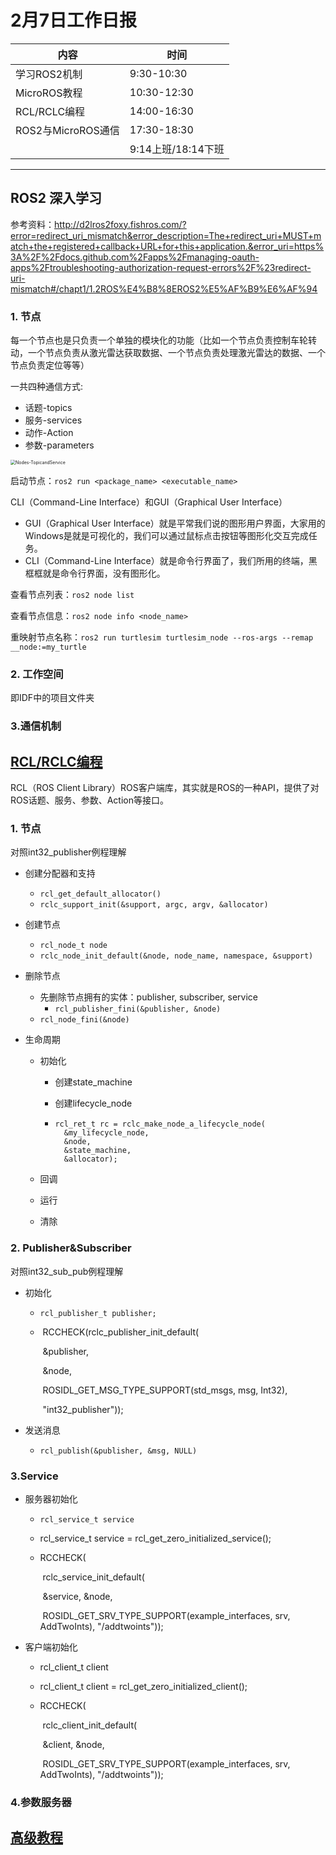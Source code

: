 # 2月7日工作日报

| 内容               | 时间               |
| ------------------ | ------------------ |
| 学习ROS2机制       | 9:30-10:30         |
| MicroROS教程       | 10:30-12:30        |
| RCL/RCLC编程       | 14:00-16:30        |
| ROS2与MicroROS通信 | 17:30-18:30        |
|                    | 9:14上班/18:14下班 |

***



## ROS2 深入学习



参考资料：http://d2lros2foxy.fishros.com/?error=redirect_uri_mismatch&error_description=The+redirect_uri+MUST+match+the+registered+callback+URL+for+this+application.&error_uri=https%3A%2F%2Fdocs.github.com%2Fapps%2Fmanaging-oauth-apps%2Ftroubleshooting-authorization-request-errors%2F%23redirect-uri-mismatch#/chapt1/1.2ROS%E4%B8%8EROS2%E5%AF%B9%E6%AF%94

### 1. 节点

每一个节点也是只负责一个单独的模块化的功能（比如一个节点负责控制车轮转动，一个节点负责从激光雷达获取数据、一个节点负责处理激光雷达的数据、一个节点负责定位等等）

一共四种通信方式:

- 话题-topics
- 服务-services
- 动作-Action
- 参数-parameters

<img src="http://d2lros2foxy.fishros.com/chapt3/3.1ROS2%E8%8A%82%E7%82%B9%E4%BB%8B%E7%BB%8D/imgs/Nodes-TopicandService.gif" alt="Nodes-TopicandService" style="zoom:50%;" />



启动节点：`ros2 run <package_name> <executable_name>`

CLI（Command-Line Interface）和GUI（Graphical User Interface）

- GUI（Graphical User Interface）就是平常我们说的图形用户界面，大家用的Windows是就是可视化的，我们可以通过鼠标点击按钮等图形化交互完成任务。
- CLI（Command-Line Interface）就是命令行界面了，我们所用的终端，黑框框就是命令行界面，没有图形化。

查看节点列表：`ros2 node list`

查看节点信息：`ros2 node info <node_name>`

重映射节点名称：`ros2 run turtlesim turtlesim_node --ros-args --remap __node:=my_turtle`

### 2. 工作空间

即IDF中的项目文件夹

### 3.通信机制



## [RCL/RCLC编程](https://micro.ros.org/docs/tutorials/programming_rcl_rclc/overview/)

RCL（ROS Client Library）ROS客户端库，其实就是ROS的一种API，提供了对ROS话题、服务、参数、Action等接口。

### 1. 节点

对照int32_publisher例程理解

* 创建分配器和支持

  * `rcl_get_default_allocator()`
  * `rclc_support_init(&support, argc, argv, &allocator)`

* 创建节点

  * `rcl_node_t node`
  * `rclc_node_init_default(&node, node_name, namespace, &support)`

* 删除节点

  * 先删除节点拥有的实体：publisher, subscriber, service
    * `rcl_publisher_fini(&publisher, &node)`
  * `rcl_node_fini(&node)`

* 生命周期

  * 初始化

    * 创建state_machine

    * 创建lifecycle_node 

    * ```
      rcl_ret_t rc = rclc_make_node_a_lifecycle_node(
        &my_lifecycle_node,
        &node,
        &state_machine,
        &allocator);
      ```

  * 回调

  * 运行

  * 清除

### 2. Publisher&Subscriber

对照int32_sub_pub例程理解

* 初始化

  * ```
    rcl_publisher_t publisher;
    ```

  * ​    RCCHECK(rclc_publisher_init_default(

    ​        &publisher,

    ​        &node,

    ​        ROSIDL_GET_MSG_TYPE_SUPPORT(std_msgs, msg, Int32),

    ​        "int32_publisher"));

* 发送消息

  * `rcl_publish(&publisher, &msg, NULL)`

### 3.Service

* 服务器初始化

  * `rcl_service_t service`

  * rcl_service_t service = rcl_get_zero_initialized_service();

  * RCCHECK(

    ​    rclc_service_init_default(

    ​      &service, &node,

    ​      ROSIDL_GET_SRV_TYPE_SUPPORT(example_interfaces, srv, AddTwoInts), "/addtwoints"));

* 客户端初始化

  * rcl_client_t client

  * rcl_client_t client = rcl_get_zero_initialized_client();

  * RCCHECK(

    ​    rclc_client_init_default(

    ​      &client, &node,

    ​      ROSIDL_GET_SRV_TYPE_SUPPORT(example_interfaces, srv, AddTwoInts), "/addtwoints"));

### 4.参数服务器



## [高级教程](https://micro.ros.org/docs/tutorials/advanced/overview/)









































